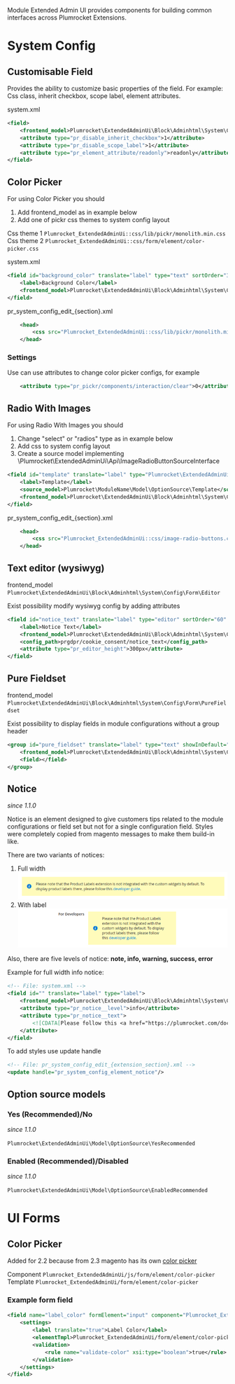 Module Extended Admin UI provides components for building common interfaces across Plumrocket Extensions.


# System Config

## Customisable Field

Provides the ability to customize basic properties of the field. For example: Css class, inherit checkbox, scope label, element attributes.

system.xml

```xml
<field>
    <frontend_model>Plumrocket\ExtendedAdminUi\Block\Adminhtml\System\Config\Form\CustomisableField</frontend_model>
    <attribute type="pr_disable_inherit_checkbox">1</attribute>
    <attribute type="pr_disable_scope_label">1</attribute>
    <attribute type="pr_element_attribute/readonly">readonly</attribute>
</field>
```

## Color Picker

For using Color Picker you should
 
1. Add frontend_model as in example below
2. Add one of pickr css themes to system config layout

Css theme 1 `Plumrocket_ExtendedAdminUi::css/lib/pickr/monolith.min.css`
Css theme 2 `Plumrocket_ExtendedAdminUi::css/form/element/color-picker.css`

system.xml

```xml
<field id="background_color" translate="label" type="text" sortOrder="30" showInDefault="1" showInWebsite="1" showInStore="1">
    <label>Background Color</label>
    <frontend_model>Plumrocket\ExtendedAdminUi\Block\Adminhtml\System\Config\Form\ColorPicker</frontend_model>
</field>
```

pr_system_config_edit_{section}.xml
```xml
    <head>
        <css src="Plumrocket_ExtendedAdminUi::css/lib/pickr/monolith.min.css"/>
    </head>
```

### Settings

Use can use attributes to change color picker configs, for example

```xml
    <attribute type="pr_pickr/components/interaction/clear">0</attribute>
```

## Radio With Images

For using Radio With Images you should

1. Change "select" or "radios" type as in example below
2. Add css to system config layout
3. Create a source model implementing \Plumrocket\ExtendedAdminUi\Api\ImageRadioButtonSourceInterface

```xml
<field id="template" translate="label" type="Plumrocket\ExtendedAdminUi\Block\Adminhtml\System\Config\Form\Element\ImageRadioButtons" sortOrder="30" showInDefault="1" showInWebsite="1" showInStore="1">
    <label>Template</label>
    <source_model>Plumrocket\ModuleName\Model\OptionSource\Template</source_model>
    <frontend_model>Plumrocket\ExtendedAdminUi\Block\Adminhtml\System\Config\Form\CustomisableField</frontend_model>
</field>
```

pr_system_config_edit_{section}.xml
```xml
    <head>
        <css src="Plumrocket_ExtendedAdminUi::css/image-radio-buttons.css"/>
    </head>
```

## Text editor (wysiwyg)

frontend_model `Plumrocket\ExtendedAdminUi\Block\Adminhtml\System\Config\Form\Editor`

Exist possibility modify wysiwyg config by adding attributes

```xml
<field id="notice_text" translate="label" type="editor" sortOrder="60" showInDefault="1" showInWebsite="1" showInStore="1">
    <label>Notice Text</label>
    <frontend_model>Plumrocket\ExtendedAdminUi\Block\Adminhtml\System\Config\Form\Editor</frontend_model>
    <config_path>prgdpr/cookie_consent/notice_text</config_path>
    <attribute type="pr_editor_height">300px</attribute>
</field>
```

## Pure Fieldset

frontend_model `Plumrocket\ExtendedAdminUi\Block\Adminhtml\System\Config\Form\PureFieldset`

Exist possibility to display fields in module configurations without a group header

```xml
<group id="pure_fieldset" translate="label" type="text" showInDefault="1" showInWebsite="1" showInStore="1">
    <frontend_model>Plumrocket\ExtendedAdminUi\Block\Adminhtml\System\Config\Form\PureFieldset</frontend_model>
    <field></field>
</group>
```

## Notice

_since 1.1.0_

Notice is an element designed to give customers tips related to the module configurations or field set but not for a single configuration field.
Styles were completely copied from magento messages to make them build-in like.

There are two variants of notices:
1. Full width
![Notice example](docs/notice.png "Notice")
2. With label
![Notice example](docs/notice-with-label.png "Notice with label")

Also, there are five levels of notice: **note, info, warning, success, error**

Example for full width info notice:
```xml
<!-- File: system.xml -->
<field id="" translate="label" type="label">
    <frontend_model>Plumrocket\ExtendedAdminUi\Block\Adminhtml\System\Config\Form\Notice</frontend_model>
    <attribute type="pr_notice__level">info</attribute>
    <attribute type="pr_notice__text">
        <![CDATA[Please follow this <a href="https://plumrocket.com/docs" target="_blank">developer guide</a>.]]>
    </attribute>
</field>
```
To add styles use update handle
```xml
<!-- File: pr_system_config_edit_{extension_section}.xml -->
<update handle="pr_system_config_element_notice"/>
```

## Option source models

### Yes (Recommended)/No

_since 1.1.0_

`Plumrocket\ExtendedAdminUi\Model\OptionSource\YesRecommended`

### Enabled (Recommended)/Disabled

_since 1.1.0_

`Plumrocket\ExtendedAdminUi\Model\OptionSource\EnabledRecommended`


# UI Forms

## Color Picker

Added for 2.2 because from 2.3 magento has its own [color picker](https://devdocs.magento.com/guides/v2.4/ui_comp_guide/components/ui-colorpicker.html)

Component `Plumrocket_ExtendedAdminUi/js/form/element/color-picker`
Template `Plumrocket_ExtendedAdminUi/form/element/color-picker`

### Example form field
```xml
<field name="label_color" formElement="input" component="Plumrocket_ExtendedAdminUi/js/form/element/color-picker">
    <settings>
        <label translate="true">Label Color</label>
        <elementTmpl>Plumrocket_ExtendedAdminUi/form/element/color-picker</elementTmpl>
        <validation>
            <rule name="validate-color" xsi:type="boolean">true</rule>
        </validation>
    </settings>
</field>
```

